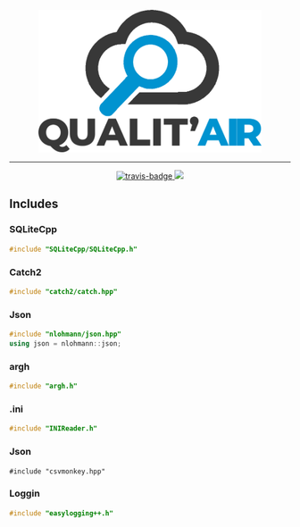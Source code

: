 <p align="center">
    <img src=".github/logo-no-bg.png" alt="logo" width="400">
</p>

-------

<p align="center">
    <a href="https://travis-ci.com/CorentinTh/qualitair">
        <img src="https://travis-ci.com/CorentinTh/qualitair.svg?token=9AFtbFzoBgurrPixVEqi&branch=master" alt="travis-badge">
    </a>
    <a href="https://codecov.io/gh/CorentinTh/qualitair">
        <img src="https://codecov.io/gh/CorentinTh/qualitair/branch/master/graph/badge.svg?token=b9f6pNeqj9" />
    </a>
</p>


## Includes
### SQLiteCpp

```cpp
#include "SQLiteCpp/SQLiteCpp.h"
```

### Catch2

```cpp
#include "catch2/catch.hpp"
```

### Json

```cpp
#include "nlohmann/json.hpp"
using json = nlohmann::json;
```

### argh

```cpp
#include "argh.h"
```

### .ini

```cpp
#include "INIReader.h"
```

### Json

```csv
#include "csvmonkey.hpp"
```

### Loggin

```cpp
#include "easylogging++.h"
```




